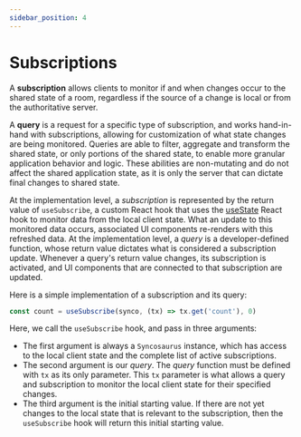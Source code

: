 ```yaml
---
sidebar_position: 4
---
```


# Subscriptions

A **subscription** allows clients to monitor if and when changes occur to the shared state of a room, regardless if the source of a change is local or from the authoritative server.

A **query** is a request for a specific type of subscription, and works hand-in-hand with subscriptions, allowing for customization of what state changes are being monitored. Queries are able to filter, aggregate and transform the shared state, or only portions of the shared state, to enable more granular application behavior and logic. These abilities are non-mutating and do not affect the shared application state, as it is only the server that can dictate final changes to shared state.

At the implementation level, a *subscription* is represented by the return value of `useSubscribe`, a custom React hook that uses the [useState](https://react.dev/reference/react/useState) React hook  to monitor data from the local client state. What an update to this monitored data occurs, associated UI components re-renders with this refreshed data. At the implementation level, a *query* is a developer-defined function, whose return value dictates what is considered a subscription update. Whenever a query's return value changes, its subscription is activated, and UI components that are connected to that subscription are updated.

Here is a simple implementation of a subscription and its query:

```javascript
const count = useSubscribe(synco, (tx) => tx.get('count'), 0)
```

Here, we call the `useSubscribe` hook, and pass in three arguments:

- The first argument is always a `Syncosaurus` instance, which has access to the local client state and the complete list of active subscriptions.
- The second argument is our *query*. The *query* function must be defined with `tx` as its only parameter. This `tx` parameter is what allows a query and subscription to monitor the local client state for their specified changes.
- The third argument is the initial starting value. If there are not yet changes to the local state that is relevant to the subscription, then the `useSubscribe` hook will return this initial starting value.
